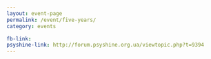 ```yaml
---
layout: event-page
permalink: /event/five-years/
category: events

fb-link: 
psyshine-link: http://forum.psyshine.org.ua/viewtopic.php?t=9394
---
```


